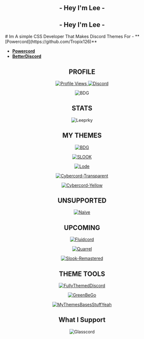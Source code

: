 <h2 align="center">- Hey I'm Lee -</h2>
<h2 align="center">- Hey I'm Lee -</h2>
# Im A simple CSS Developer That Makes Discord Themes For - **[Powercord](https://github.com/Tropix126)** 

- **[Powercord](https://github.com/Tropix126)** 
- **[BetterDiscord](https://betterdiscord.app/developer/Leeprky)**


<h2 align="center">PROFILE</h2>
<a href="https://github.com/leeprky">
  <p align="center">
    <img src="https://komarev.com/ghpvc/?username=leeprky&color=yellow" alt="Profile Views">
    <a href="https://discord.gg/geJF43E"><img src="https://img.shields.io/static/v1?logo=discord&label=&message=Discord&color=36393f&style=flat-square" alt="Discord"></a>
  </p>
  <p align="center">
 <img align="center" src="https://spotify-github-profile.vercel.app/api/view?uid=662kfkekmpc0q4fexw8rngvat&cover_image=true&theme=novatorem" alt="BDG">
  </p>
</a>
  <h2 align="center">STATS</h2>
  <p align="center">
    <img align="center" src="https://github-readme-stats.vercel.app/api?username=Leeprky&show_icons=true&theme=algolia" alt="Leeprky">
  </p>
</a>



<h2 align="center">MY THEMES</h2>

<a href="https://github.com/leeprky/BetterDefaultGlasscord">
  <p align="center">
    <img align="center" src="https://github-readme-stats.vercel.app/api/pin/?username=Leeprky&repo=BetterDefaultGlasscord&theme=radical" alt="BDG">
  </p>
</a>
<a href="https://github.com/leeprky/Slook">
  <p align="center">
    <img align="center" src="https://github-readme-stats.vercel.app/api/pin/?username=Leeprky&repo=Slook&theme=radical" alt="SLOOK">
  </p>
</a>
<a href="https://github.com/leeprky/Lode">
  <p align="center">
    <img align="center" src="https://github-readme-stats.vercel.app/api/pin/?username=Leeprky&repo=Lode&theme=radical" alt="Lode">
  </p>
</a>
<a href="https://github.com/leeprky/cybercordtheme-transparent">
  <p align="center">
    <img align="center" src="https://github-readme-stats.vercel.app/api/pin/?username=Leeprky&repo=cybercordtheme-transparent&theme=radical" alt="Cybercord-Transparent">
  </p>
</a>
<a href="https://github.com/leeprky/cybercordtheme-yellow">
  <p align="center">
    <img align="center" src="https://github-readme-stats.vercel.app/api/pin/?username=Leeprky&repo=cybercordtheme-yellow&theme=radical" alt="Cybercord-Yellow">
  </p>
</a>

<h2 align="center">UNSUPPORTED</h2>

<a href="https://github.com/leeprky/Naive">
  <p align="center">
    <img align="center" src="https://github-readme-stats.vercel.app/api/pin/?username=Leeprky&repo=naive&theme=chartreuse-dark" alt="Naive">
  </p>
</a>

<h2 align="center">UPCOMING</h2>

<a href="https://github.com/leeprky/Fluidcord">
  <p align="center">
    <img align="center" src="https://github-readme-stats.vercel.app/api/pin/?username=Leeprky&repo=Fluidcord&theme=highcontrast" alt="Fluidcord">
  </p>
</a>
<a href="https://github.com/leeprky/Quarrel">
  <p align="center">
    <img align="center" src="https://github-readme-stats.vercel.app/api/pin/?username=Leeprky&repo=Quarrel&theme=highcontrast" alt="Quarrel">
  </p>
</a>
<a href="https://github.com/leeprky/Slook-Remastered">
  <p align="center">
    <img align="center" src="https://github-readme-stats.vercel.app/api/pin/?username=Leeprky&repo=Slook-Remastered&theme=highcontrast" alt="Slook-Remastered">
  </p>
</a>

<h2 align="center">THEME TOOLS</h2>

<a href="https://github.com/leeprky/FullyThemedDiscord">
  <p align="center">
    <img align="center" src="https://github-readme-stats.vercel.app/api/pin/?username=Leeprky&repo=FullyThemedDiscord&theme=tokyonight" alt="FullyThemedDiscord">
  </p>
</a>
<a href="https://github.com/leeprky/GreenBeGo">
  <p align="center">
    <img align="center" src="https://github-readme-stats.vercel.app/api/pin/?username=Leeprky&repo=GreenBeGo&theme=tokyonight" alt="GreenBeGo">
  </p>
</a>
<a href="https://github.com/leeprky/MyThemesBasesStuffYeah">
  <p align="center">
    <img align="center" src="https://github-readme-stats.vercel.app/api/pin/?username=Leeprky&repo=MyThemesBasesStuffYeah&theme=tokyonight" alt="MyThemesBasesStuffYeah">
  </p>
</a>

<h2 align="center">What I Support</h2>

  <p align="center">
    <img align="center" src="https://github-readme-stats.vercel.app/api/pin/?username=AryToNeX&repo=Glasscord&theme=dark" alt="Glasscord">
  </p>
</a>
